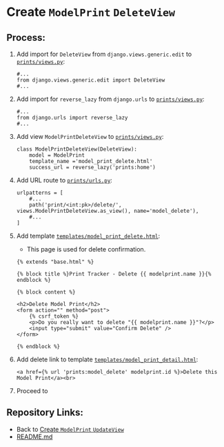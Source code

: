 # Create `ModelPrint` `DeleteView`

## Process:

1. Add import for `DeleteView` from `django.views.generic.edit` to [`prints/views.py`](../prints/views.py):
    ```
    #...
    from django.views.generic.edit import DeleteView
    #...
    ```

1. Add import for `reverse_lazy` from `django.urls` to [`prints/views.py`](../prints/views.py):
    ```
    #...
    from django.urls import reverse_lazy
    #...
    ```

1. Add view `ModelPrintDeleteView` to [`prints/views.py`](../prints/views.py):
    ```
    class ModelPrintDeleteView(DeleteView):
        model = ModelPrint
        template_name ='model_print_delete.html'
        success_url = reverse_lazy('prints:home')
    ```

1. Add URL route to [`prints/urls.py`](../prints/urls.py):
    ```
    urlpatterns = [
        #...
        path('print/<int:pk>/delete/', views.ModelPrintDeleteView.as_view(), name='model_delete'),
        #...
    ]
    ```

1. Add template [`templates/model_print_delete.html`](../templates/model_print_delete.html):
    * This page is used for delete confirmation.
    ```
    {% extends "base.html" %}

    {% block title %}Print Tracker - Delete {{ modelprint.name }}{% endblock %}

    {% block content %}

    <h2>Delete Model Print</h2>
    <form action="" method="post">
        {% csrf_token %}
        <p>Do you really want to delete "{{ modelprint.name }}"?</p>
        <input type="submit" value="Confirm Delete" />
    </form>

    {% endblock %}
    ```

1. Add delete link to template [`templates/model_print_detail.html`](../templates/model_print_detail.html):
    ```
    <a href={% url 'prints:model_delete' modelprint.id %}>Delete this Model Print</a><br>
    ```

1. Proceed to 

## Repository Links:
* Back to [Create `ModelPrint` `UpdateView`](./08_model_update_view.md)
* [README.md](../README.md)
